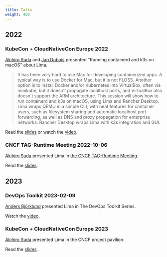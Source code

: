 ```yaml
---
title: Talks
weight: 450
---
```


## 2022
### KubeCon + CloudNativeCon Europe 2022

[Akihiro Suda](https://github.com/AkihiroSuda) and [Jan Dubois](https://github.com/jandubois) presented "Running containerd and k3s on macOS" about Lima.

> It has been very hard to use Mac for developing containerized apps. A typical way is to use Docker for Mac, but it is not FLOSS. Another option is to install Docker and/or Kubernetes into VirtualBox, often via minikube, but it doesn't propagate localhost ports, and VirtualBox also doesn't support the ARM architecture. This session will show how to run containerd and k3s on macOS, using Lima and Rancher Desktop. Lima wraps QEMU in a simple CLI, with neat features for container users, such as filesystem sharing and automatic localhost port forwarding, as well as DNS and proxy propagation for enterprise networks. Rancher Desktop wraps Lima with k3s integration and GUI.

Read the [slides](https://static.sched.com/hosted_files/kccnceu2022/5f/lima.pdf) or watch the [video](https://www.youtube.com/watch?v=g5GCsbjkzRM).

### CNCF TAG-Runtime Meeting 2022-10-06

[Akihiro Suda](https://github.com/AkihiroSuda) presented Lima in [the CNCF TAG-Runtime Meeting](https://github.com/cncf/tag-runtime).

Read the [slides](https://www.slideshare.net/AkihiroSuda/cncf-tagruntime-20221006-limapdf).

## 2023
### DevOps Toolkit 2023-02-09

[Anders Björklund](https://github.com/afbjorklund) presented Lima in The DevOps Toolkit Series.

Watch the [video](https://www.youtube.com/watch?v=GDInFocQJTU).

### KubeCon + CloudNativeCon Europe 2023

[Akihiro Suda](https://github.com/AkihiroSuda) presented Lima in the CNCF project pavilion.

Read the [slides](https://www.slideshare.net/AkihiroSuda/kubeconeu2023-lima-pavilion).
